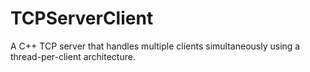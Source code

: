 # TCPServerClient
A C++ TCP server that handles multiple clients simultaneously using a thread-per-client architecture. 
